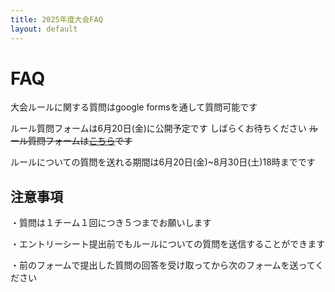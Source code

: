 ```yaml
---
title: 2025年度大会FAQ
layout: default
---
```

# FAQ
大会ルールに関する質問はgoogle formsを通して質問可能です

ルール質問フォームは6月20日(金)に公開予定です
しばらくお待ちください
~~ルール質問フォームは[こちら]()です~~

ルールについての質問を送れる期間は6月20日(金)~8月30日(土)18時までです

## 注意事項
・質問は１チーム１回につき５つまでお願いします

・エントリーシート提出前でもルールについての質問を送信することができます

・前のフォームで提出した質問の回答を受け取ってから次のフォームを送ってください
